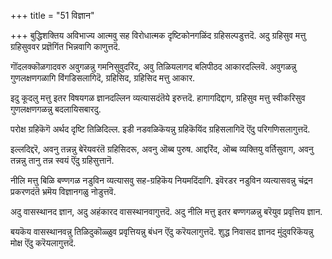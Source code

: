 +++
title = "51 विज्ञान"

+++
बुद्धिशक्तिय अविभाज्य आत्मवु सह विरोधात्मक दृष्टिकोनगळिंद ग्रहिसल्पडुत्तदॆ. अदु ग्रहिसुव मत्तु ग्रहिसुववर प्रज्ञॆगिंत भिन्नवागि काणुत्तदॆ.

गॊंदलक्कॊळगादवरु अवुगळन्नु गमनिसुवुदरिंद, अवु तिळियलागद बलिपीठद आकारदल्लिवॆ. अवुगळन्नु गुणलक्षणगळागि विंगडिसलागिदॆ, ग्रहिसिद, ग्रहिसिद मत्तु आकार.

इदु कूदलु मत्तु इतर विषयगळ ज्ञानदल्लिन व्यत्यासदंतॆये इरुत्तदॆ. हागागदिद्दाग, ग्रहिसुव मत्तु स्वीकरिसुव गुणलक्षणगळन्नु बदलायिसबारदु.

परोक्ष ग्रहिकॆगॆ अर्थद दृष्टि तिळिदिल्ल. इडी नडवळिकॆयन्नु ग्रहिकॆयिंद ग्रहिसलागिदॆ ऎंदु परिगणिसलागुत्तदॆ.

इल्लदिद्दरॆ, अवनु तन्नन्नु बेरॆयवरंतॆ ग्रहिसिदरू, अवनु ऒब्ब पुरुष. आद्दरिंद, ऒब्ब व्यक्तियु वर्तिसुवाग, अवनु तन्नन्नु तानु तन्न स्वयं ऎंदु ग्रहिसुत्तानॆ.

नीलि मत्तु बिळि बण्णगळ नडुविन व्यत्यासवु सह-ग्रहिकॆय नियमदिंदागि. इवॆरडर नडुविन व्यत्यासवन्नु चंद्रन प्रकरणदंतॆ भ्रमॆय विज्ञानगळु नोडुत्तवॆ.

अदु वासस्थानद ज्ञान, अदु अहंकारद वासस्थानवागुत्तदॆ. अदु नीलि मत्तु इतर बण्णगळन्नु बरॆयुव प्रवृत्तिय ज्ञान.

बयकॆय वासस्थानवन्नु तिळिदुकॊळ्ळुव प्रवृत्तियन्नु बंधन ऎंदु करॆयलागुत्तदॆ. शुद्ध निवासद ज्ञानद मुंदुवरिकॆयन्नु मोक्ष ऎंदु करॆयलागुत्तदॆ.

